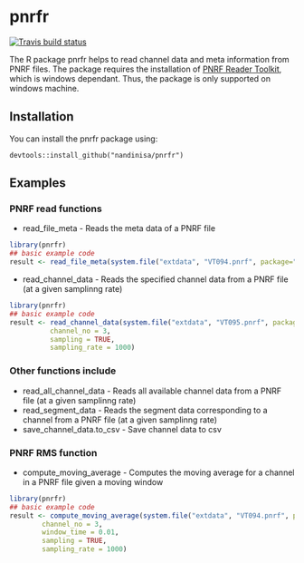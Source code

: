 
# pnrfr

<!-- badges: start -->
[![Travis build status](https://travis-ci.org/nandinisa/pnrfr.svg?branch=master)](https://travis-ci.org/nandinisa/pnrfr)
<!-- badges: end -->

The R package pnrfr helps to read channel data and meta information from PNRF files. The package requires the installation of [PNRF Reader Toolkit](https://www.hbm.com/en/2475/support-downloads-perception/
), which is windows dependant. Thus, the package is only supported on windows machine.


## Installation


You can install the pnrfr package using: 


```{r}
devtools::install_github("nandinisa/pnrfr")
```


## Examples

### PNRF read functions

* read_file_meta - Reads the meta data of a PNRF file
``` r
library(pnrfr)
## basic example code
result <- read_file_meta(system.file("extdata", "VT094.pnrf", package="pnrfr"))

```

* read_channel_data - Reads the specified channel data from a PNRF file (at a given samplinng rate)

``` r
library(pnrfr)
## basic example code
result <- read_channel_data(system.file("extdata", "VT095.pnrf", package="pnrfr"), 
          channel_no = 3,
          sampling = TRUE, 
          sampling_rate = 1000)
```

### Other functions include

* read_all_channel_data - Reads all available channel data from a PNRF file (at a given samplinng rate)
* read_segment_data - Reads the segment data corresponding to a channel from a PNRF file (at a given samplinng rate)
* save_channel_data.to_csv - Save channel data to csv

### PNRF RMS function

* compute_moving_average - Computes the moving average for a channel in a PNRF file given a moving window

``` r
library(pnrfr)
## basic example code
result <- compute_moving_average(system.file("extdata", "VT094.pnrf", package="pnrfr"),
        channel_no = 3,
        window_time = 0.01,
        sampling = TRUE, 
        sampling_rate = 1000)
```

